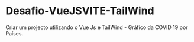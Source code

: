# Desafio-VueJSVITE-TailWind
Criar um projecto utilizando o Vue Js e TailWind - Gráfico da COVID 19 por Países.
